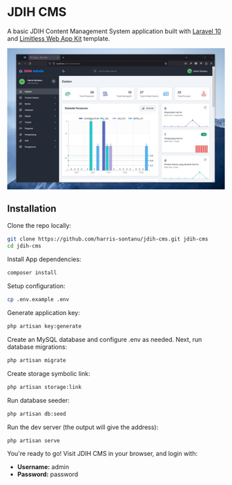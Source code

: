 # JDIH CMS
A basic JDIH Content Management System application built with [Laravel 10](https://en.wikipedia.org/wiki/Hosts_%28file%29) and [Limitless Web App Kit](https://themeforest.net/item/limitless-responsive-web-application-kit/13080328) template.

![screenshot](public/assets/screenshot.jpg)

## Installation

Clone the repo locally:

```sh
git clone https://github.com/harris-sontanu/jdih-cms.git jdih-cms
cd jdih-cms
```

Install App dependencies:

```sh
composer install
```

Setup configuration:

```sh
cp .env.example .env
```

Generate application key:

```sh
php artisan key:generate
```

Create an MySQL database and configure .env as needed. Next, run database migrations:

```sh
php artisan migrate
```
Create storage symbolic link:

```sh
php artisan storage:link
```

Run database seeder:

```sh
php artisan db:seed
```

Run the dev server (the output will give the address):

```sh
php artisan serve
```

You're ready to go! Visit JDIH CMS in your browser, and login with:

- **Username:** admin
- **Password:** password
